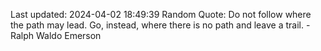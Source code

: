 Last updated: 2024-04-02 18:49:39
Random Quote: Do not follow where the path may lead. Go, instead, where there is no path and leave a trail. - Ralph Waldo Emerson